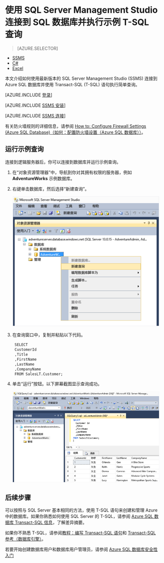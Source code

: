 <properties
	pageTitle="连接到 SQL 数据库 - SQL Server Management Studio | Azure"
	description="了解如何通过使用 SQL Server Management Studio (SSMS) 连接到在 Azure 上的 SQL 数据库。然后，使用 Transact-SQL (T-SQL) 运行示例查询。"
	metaCanonical=""
	keywords="连接到 sql 数据库, sql server management studio"
	services="sql-database"
	documentationCenter=""
	authors="stevestein"
	manager="jhubbard"
	editor="" />

<tags
	ms.service="sql-database"
	ms.date="05/09/2016"
	wacn.date="05/23/2016" />

# 使用 SQL Server Management Studio 连接到 SQL 数据库并执行示例 T-SQL 查询

> [AZURE.SELECTOR]
- [SSMS](/documentation/articles/sql-database-connect-query-ssms)
- [C#](/documentation/articles/sql-database-connect-query)
- [Excel](/documentation/articles/sql-database-connect-excel)

本文介绍如何使用最新版本的 SQL Server Management Studio (SSMS) 连接到 Azure SQL 数据库并使用 Transact-SQL (T-SQL) 语句执行简单查询。

[AZURE.INCLUDE [登录](../includes/azure-getting-started-portal-login.md)]

[AZURE.INCLUDE [SSMS 安装](../includes/sql-server-management-studio-install.md)]

[AZURE.INCLUDE [SSMS 连接](../includes/sql-database-sql-server-management-studio-connect-server-principal.md)]

有关防火墙规则的详细信息，请参阅 [How to: Configure Firewall Settings (Azure SQL Database)（如何：配置防火墙设置（Azure SQL 数据库））](/documentation/articles/sql-database-configure-firewall-settings)。

## 运行示例查询

连接到逻辑服务器后，你可以连接到数据库并运行示例查询。

1. 在“对象资源管理器”中，导航到你对其拥有权限的服务器，例如 **AdventureWorks** 示例数据库。
2. 右键单击数据库，然后选择“新建查询”。

	![新建查询。连接到 SQL 数据库服务器：SQL Server Management Studio](./media/sql-database-connect-query-ssms/4-run-query.png)

3. 在查询窗口中，复制并粘贴以下代码。

		SELECT
		CustomerId
		,Title
		,FirstName
		,LastName
		,CompanyName
		FROM SalesLT.Customer;

4. 单击“运行”按钮。以下屏幕截图显示查询成功。

	![成功。连接到 SQL 数据库服务器：SQL Server Management Studio](./media/sql-database-connect-query-ssms/5-success.png)

## 后续步骤

可以按照与 SQL Server 基本相同的方法，使用 T-SQL 语句来创建和管理 Azure 中的数据库。如果你熟悉如何使用 SQL Server 的 T-SQL，请参阅 [Azure SQL 数据库 Transact-SQL 信息](/documentation/articles/sql-database-transact-sql-information)，了解差异摘要。

如果你不熟悉 T-SQL，请参阅[教程：编写 Transact-SQL 语句](https://msdn.microsoft.com/zh-cn/library/ms365303.aspx)和 [Transact-SQL 参考（数据库引擎）](https://msdn.microsoft.com/zh-cn/library/bb510741.aspx)。

若要开始创建数据库用户和数据库用户管理员，请参阅 [Azure SQL 数据库安全性入门](/documentation/articles/sql-database-get-started-security)

<!---HONumber=Mooncake_0530_2016-->
